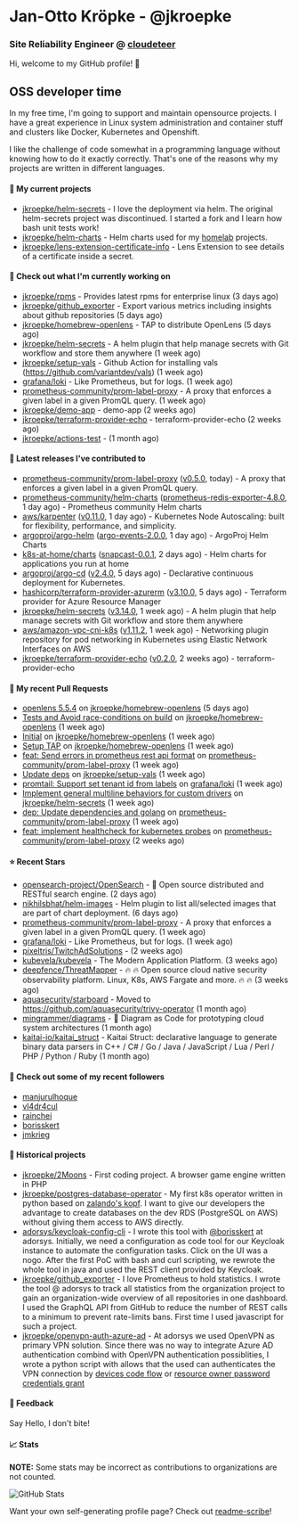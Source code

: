 # Jan-Otto Kröpke - @jkroepke
### Site Reliability Engineer @ [cloudeteer](https://github.com/adorsys)

Hi, welcome to my GitHub profile! 👋

## OSS developer time
In my free time, I'm going to support and maintain opensource projects. I have a great experience in Linux system administration and container stuff and clusters like Docker, Kubernetes and Openshift.

I like the challenge of code somewhat in a programming language without knowing how to do it exactly correctly. That's one of the reasons why my projects are written in different languages.

#### 🌱 My current projects
- [jkroepke/helm-secrets](https://github.com/jkroepke/helm-secrets) - I love the deployment via helm. The original helm-secrets project was discontinued. I started a fork and I learn how bash unit tests work!
- [jkroepke/helm-charts](https://github.com/jkroepke/helm-charts) - Helm charts used for my [homelab](https://github.com/jkroepke/homelab) projects.
- [jkroepke/lens-extension-certificate-info](https://github.com/jkroepke/lens-extension-certificate-info) - Lens Extension to see details of a certificate inside a secret.

#### 👷 Check out what I'm currently working on

- [jkroepke/rpms](https://github.com/jkroepke/rpms) - Provides latest rpms for enterprise linux (3 days ago)
- [jkroepke/github_exporter](https://github.com/jkroepke/github_exporter) - Export various metrics including insights about github repositories (5 days ago)
- [jkroepke/homebrew-openlens](https://github.com/jkroepke/homebrew-openlens) - TAP to distribute OpenLens (5 days ago)
- [jkroepke/helm-secrets](https://github.com/jkroepke/helm-secrets) - A helm plugin that help manage secrets with Git workflow and store them anywhere (1 week ago)
- [jkroepke/setup-vals](https://github.com/jkroepke/setup-vals) - Github Action for installing vals (https://github.com/variantdev/vals) (1 week ago)
- [grafana/loki](https://github.com/grafana/loki) - Like Prometheus, but for logs. (1 week ago)
- [prometheus-community/prom-label-proxy](https://github.com/prometheus-community/prom-label-proxy) - A proxy that enforces a given label in a given PromQL query. (1 week ago)
- [jkroepke/demo-app](https://github.com/jkroepke/demo-app) - demo-app (2 weeks ago)
- [jkroepke/terraform-provider-echo](https://github.com/jkroepke/terraform-provider-echo) - terraform-provider-echo (2 weeks ago)
- [jkroepke/actions-test](https://github.com/jkroepke/actions-test) -  (1 month ago)

#### 🔭 Latest releases I've contributed to

- [prometheus-community/prom-label-proxy](https://github.com/prometheus-community/prom-label-proxy) ([v0.5.0](https://github.com/prometheus-community/prom-label-proxy/releases/tag/v0.5.0), today) - A proxy that enforces a given label in a given PromQL query.
- [prometheus-community/helm-charts](https://github.com/prometheus-community/helm-charts) ([prometheus-redis-exporter-4.8.0](https://github.com/prometheus-community/helm-charts/releases/tag/prometheus-redis-exporter-4.8.0), 1 day ago) - Prometheus community Helm charts
- [aws/karpenter](https://github.com/aws/karpenter) ([v0.11.0](https://github.com/aws/karpenter/releases/tag/v0.11.0), 1 day ago) - Kubernetes Node Autoscaling: built for flexibility, performance, and simplicity.
- [argoproj/argo-helm](https://github.com/argoproj/argo-helm) ([argo-events-2.0.0](https://github.com/argoproj/argo-helm/releases/tag/argo-events-2.0.0), 1 day ago) - ArgoProj Helm Charts
- [k8s-at-home/charts](https://github.com/k8s-at-home/charts) ([snapcast-0.0.1](https://github.com/k8s-at-home/charts/releases/tag/snapcast-0.0.1), 2 days ago) - Helm charts for applications you run at home
- [argoproj/argo-cd](https://github.com/argoproj/argo-cd) ([v2.4.0](https://github.com/argoproj/argo-cd/releases/tag/v2.4.0), 5 days ago) - Declarative continuous deployment for Kubernetes.
- [hashicorp/terraform-provider-azurerm](https://github.com/hashicorp/terraform-provider-azurerm) ([v3.10.0](https://github.com/hashicorp/terraform-provider-azurerm/releases/tag/v3.10.0), 5 days ago) - Terraform provider for Azure Resource Manager
- [jkroepke/helm-secrets](https://github.com/jkroepke/helm-secrets) ([v3.14.0](https://github.com/jkroepke/helm-secrets/releases/tag/v3.14.0), 1 week ago) - A helm plugin that help manage secrets with Git workflow and store them anywhere
- [aws/amazon-vpc-cni-k8s](https://github.com/aws/amazon-vpc-cni-k8s) ([v1.11.2](https://github.com/aws/amazon-vpc-cni-k8s/releases/tag/v1.11.2), 1 week ago) - Networking plugin repository for pod networking in Kubernetes using Elastic Network Interfaces on AWS
- [jkroepke/terraform-provider-echo](https://github.com/jkroepke/terraform-provider-echo) ([v0.2.0](https://github.com/jkroepke/terraform-provider-echo/releases/tag/v0.2.0), 2 weeks ago) - terraform-provider-echo

#### 🔨 My recent Pull Requests

- [openlens 5.5.4](https://github.com/jkroepke/homebrew-openlens/pull/5) on [jkroepke/homebrew-openlens](https://github.com/jkroepke/homebrew-openlens) (5 days ago)
- [Tests and Avoid race-conditions on build](https://github.com/jkroepke/homebrew-openlens/pull/4) on [jkroepke/homebrew-openlens](https://github.com/jkroepke/homebrew-openlens) (1 week ago)
- [Initial](https://github.com/jkroepke/homebrew-openlens/pull/3) on [jkroepke/homebrew-openlens](https://github.com/jkroepke/homebrew-openlens) (1 week ago)
- [Setup TAP](https://github.com/jkroepke/homebrew-openlens/pull/1) on [jkroepke/homebrew-openlens](https://github.com/jkroepke/homebrew-openlens) (1 week ago)
- [feat: Send errors in prometheus rest api format](https://github.com/prometheus-community/prom-label-proxy/pull/108) on [prometheus-community/prom-label-proxy](https://github.com/prometheus-community/prom-label-proxy) (1 week ago)
- [Update deps](https://github.com/jkroepke/setup-vals/pull/29) on [jkroepke/setup-vals](https://github.com/jkroepke/setup-vals) (1 week ago)
- [promtail: Support set tenant id from labels](https://github.com/grafana/loki/pull/6290) on [grafana/loki](https://github.com/grafana/loki) (1 week ago)
- [Implement general multiline behaviors for custom drivers](https://github.com/jkroepke/helm-secrets/pull/230) on [jkroepke/helm-secrets](https://github.com/jkroepke/helm-secrets) (1 week ago)
- [dep: Update dependencies and golang](https://github.com/prometheus-community/prom-label-proxy/pull/107) on [prometheus-community/prom-label-proxy](https://github.com/prometheus-community/prom-label-proxy) (1 week ago)
- [feat: implement healthcheck for kubernetes probes](https://github.com/prometheus-community/prom-label-proxy/pull/106) on [prometheus-community/prom-label-proxy](https://github.com/prometheus-community/prom-label-proxy) (2 weeks ago)

#### ⭐ Recent Stars

- [opensearch-project/OpenSearch](https://github.com/opensearch-project/OpenSearch) - 🔎 Open source distributed and RESTful search engine. (2 days ago)
- [nikhilsbhat/helm-images](https://github.com/nikhilsbhat/helm-images) - Helm plugin to list all/selected images that are part of chart deployment. (6 days ago)
- [prometheus-community/prom-label-proxy](https://github.com/prometheus-community/prom-label-proxy) - A proxy that enforces a given label in a given PromQL query. (1 week ago)
- [grafana/loki](https://github.com/grafana/loki) - Like Prometheus, but for logs. (1 week ago)
- [pixeltris/TwitchAdSolutions](https://github.com/pixeltris/TwitchAdSolutions) -  (2 weeks ago)
- [kubevela/kubevela](https://github.com/kubevela/kubevela) - The Modern Application Platform. (3 weeks ago)
- [deepfence/ThreatMapper](https://github.com/deepfence/ThreatMapper) - 🔥 🔥   Open source cloud native security observability platform. Linux, K8s, AWS Fargate and more. 🔥 🔥   (3 weeks ago)
- [aquasecurity/starboard](https://github.com/aquasecurity/starboard) - Moved to https://github.com/aquasecurity/trivy-operator (1 month ago)
- [mingrammer/diagrams](https://github.com/mingrammer/diagrams) - :art: Diagram as Code for prototyping cloud system architectures (1 month ago)
- [kaitai-io/kaitai_struct](https://github.com/kaitai-io/kaitai_struct) - Kaitai Struct: declarative language to generate binary data parsers in C&#43;&#43; / C# / Go / Java / JavaScript / Lua / Perl / PHP / Python / Ruby (1 month ago)

#### 👯 Check out some of my recent followers

- [manjurulhoque](https://github.com/manjurulhoque)
- [vl4dr4cul](https://github.com/vl4dr4cul)
- [rainchei](https://github.com/rainchei)
- [borisskert](https://github.com/borisskert)
- [jmkrieg](https://github.com/jmkrieg)

#### 📜 Historical projects
- [jkroepke/2Moons](https://github.com/jkroepke/2Moons) - First coding project. A browser game engine written in PHP
- [jkroepke/postgres-database-operator](https://github.com/jkroepke/postgres-database-operator) - My first k8s operator written in python based on [zalando's kopf](https://github.com/zalando-incubator/kopf). I want to give our developers the advantage to create databases on the dev RDS (PostgreSQL on AWS) without giving them access to AWS directly.
- [adorsys/keycloak-config-cli](https://github.com/adorsys/keycloak-config-cli) - I wrote this tool with [@borisskert](https://github.com/borisskert) at adorsys. Initially, we need a configuration as code tool for our Keycloak instance to automate the configuration tasks. Click on the UI was a nogo. After the first PoC with bash and curl scripting, we rewrote the whole tool in java and used the REST client provided by Keycloak.
- [jkroepke/github_exporter](https://github.com/jkroepke/github_exporter) - I love Prometheus to hold statistics. I wrote the tool @ adorsys to track all statistics from the organization project to gain an organization-wide overview of all repositories in one dashboard. I used the GraphQL API from GitHub to reduce the number of REST calls to a minimum to prevent rate-limits bans. First time I used javascript for such a project.
- [jkroepke/openvpn-auth-azure-ad](https://github.com/jkroepke/openvpn-auth-azure-ad) - At adorsys we used OpenVPN as primary VPN solution. Since there was no way to integrate Azure AD authentication combind with OpenVPN authentication possiblities, I wrote a python script with allows that the used can authenticates the VPN connection by [devices code flow](https://docs.microsoft.com/en-us/azure/active-directory/develop/v2-oauth2-device-code) or [resource owner password credentials grant](https://docs.microsoft.com/en-us/azure/active-directory/develop/v2-oauth-ropc)

#### 💬 Feedback

Say Hello, I don't bite!

#### 📈 Stats

**NOTE:** Some stats may be incorrect as contributions to organizations
are not counted.

![GitHub Stats](https://github-readme-stats.vercel.app/api?username=jkroepke&count_private=false&theme=tokyonight&show_icons=true)

Want your own self-generating profile page? Check out [readme-scribe](https://github.com/muesli/readme-scribe)!
